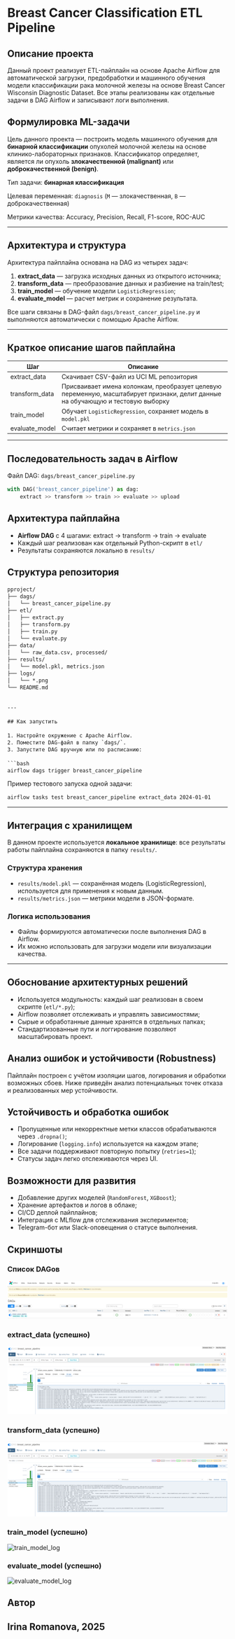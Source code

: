 # Breast Cancer Classification ETL Pipeline

## Описание проекта

Данный проект реализует ETL-пайплайн на основе Apache Airflow для автоматической загрузки, предобработки и машинного обучения модели классификации рака молочной железы на основе Breast Cancer Wisconsin Diagnostic Dataset. Все этапы реализованы как отдельные задачи в DAG Airflow и записывают логи выполнения.

## Формулировка ML-задачи

Цель данного проекта — построить модель машинного обучения для **бинарной классификации** опухолей молочной железы на основе клинико-лабораторных признаков. Классификатор определяет, является ли опухоль **злокачественной (malignant)** или **доброкачественной (benign)**.

Тип задачи: **бинарная классификация**

Целевая переменная: `diagnosis` (`M` — злокачественная, `B` — доброкачественная)

Метрики качества: Accuracy, Precision, Recall, F1-score, ROC-AUC

---
## Архитектура и структура

Архитектура пайплайна основана на DAG из четырех задач:

1. **extract_data** — загрузка исходных данных из открытого источника;
2. **transform_data** — преобразование данных и разбиение на train/test;
3. **train_model** — обучение модели `LogisticRegression`;
4. **evaluate_model** — расчет метрик и сохранение результата.

Все шаги связаны в DAG-файл `dags/breast_cancer_pipeline.py` и выполняются автоматически с помощью Apache Airflow.

---

## Краткое описание шагов пайплайна

| Шаг               | Описание |
|------------------|----------|
| extract_data      | Скачивает CSV-файл из UCI ML репозитория |
| transform_data    | Присваивает имена колонкам, преобразует целевую переменную, масштабирует признаки, делит данные на обучающую и тестовую выборку |
| train_model       | Обучает `LogisticRegression`, сохраняет модель в `model.pkl` |
| evaluate_model    | Считает метрики и сохраняет в `metrics.json` |

---

## Последовательность задач в Airflow

Файл DAG: `dags/breast_cancer_pipeline.py`

```python
with DAG('breast_cancer_pipeline') as dag:
    extract >> transform >> train >> evaluate >> upload
```

## Архитектура пайплайна

- **Airflow DAG** с 4 шагами: extract → transform → train → evaluate 
- Каждый шаг реализован как отдельный Python-скрипт в `etl/`
- Результаты сохраняются локально в `results/`


## Структура репозитория

```
pproject/
├── dags/
│   └── breast_cancer_pipeline.py
├── etl/
│   ├── extract.py
│   ├── transform.py
│   ├── train.py
│   └── evaluate.py
├── data/
│   └── raw_data.csv, processed/
├── results/
│   └── model.pkl, metrics.json
├── logs/
│   └── *.png
└── README.md
```
```

---

## Как запустить

1. Настройте окружение с Apache Airflow.
2. Поместите DAG-файл в папку `dags/`.
3. Запустите DAG вручную или по расписанию:

```bash
airflow dags trigger breast_cancer_pipeline
```

Пример тестового запуска одной задачи:

```bash
airflow tasks test breast_cancer_pipeline extract_data 2024-01-01
```

---

## Интеграция с хранилищем

В данном проекте используется **локальное хранилище**: все результаты работы пайплайна сохраняются в папку `results/`.

### Структура хранения

- `results/model.pkl` — сохранённая модель (LogisticRegression), используется для применения к новым данным.
- `results/metrics.json` — метрики модели в JSON-формате.


### Логика использования

- Файлы формируются автоматически после выполнения DAG в Airflow.
- Их можно использовать для загрузки модели или визуализации качества.

---

## Обоснование архитектурных решений

- Используется модульность: каждый шаг реализован в своем скрипте (`etl/*.py`);
- Airflow позволяет отслеживать и управлять зависимостями;
- Сырые и обработанные данные хранятся в отдельных папках;
- Стандартизованные пути и логгирование позволяют масштабировать проект.

## Анализ ошибок и устойчивости (Robustness)

Пайплайн построен с учётом изоляции шагов, логирования и обработки возможных сбоев. Ниже приведён анализ потенциальных точек отказа и реализованных мер устойчивости.

## Устойчивость и обработка ошибок

- Пропущенные или некорректные метки классов обрабатываются через `.dropna()`;
- Логирование (`logging.info`) используется на каждом этапе;
- Все задачи поддерживают повторную попытку (`retries=1`);
- Статусы задач легко отслеживаются через UI.

## Возможности для развития

- Добавление других моделей (`RandomForest`, `XGBoost`);
- Хранение артефактов и логов в облаке;
- CI/CD деплой пайплайнов;
- Интеграция с MLflow для отслеживания экспериментов;
- Telegram-бот или Slack-оповещения о статусе выполнения.

## Скриншоты

### Список DAGов
![dag_list](logs/dag_list.png)

### extract_data (успешно)
![extract_data_log](logs/extract_data_log.png)

### transform_data (успешно)
![transform_data_log](logs/transform_data_log.png)

### train_model (успешно)
![train_model_log](logs/train_model_log.png)

### evaluate_model (успешно)
![evaluate_model_log](logs/evaluate_model_log.png)

## Автор

Irina Romanova, 2025
---
